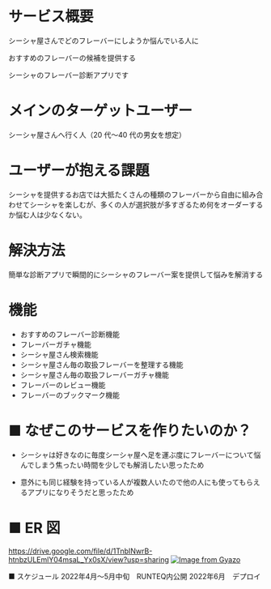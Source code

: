 # サービス概要

シーシャ屋さんでどのフレーバーにしようか悩んでいる人に

おすすめのフレーバーの候補を提供する

シーシャのフレーバー診断アプリです

# メインのターゲットユーザー

シーシャ屋さんへ行く人（20 代〜40 代の男女を想定）

# ユーザーが抱える課題

シーシャを提供するお店では大抵たくさんの種類のフレーバーから自由に組み合わせてシーシャを楽しむが、多くの人が選択肢が多すぎるため何をオーダーするか悩む人は少なくない。

# 解決方法

簡単な診断アプリで瞬間的にシーシャのフレーバー案を提供して悩みを解消する

# 機能

- おすすめのフレーバー診断機能
- フレーバーガチャ機能
- シーシャ屋さん検索機能
- シーシャ屋さん毎の取扱フレーバーを整理する機能
- シーシャ屋さん毎の取扱フレーバーガチャ機能
- フレーバーのレビュー機能
- フレーバーのブックマーク機能

# ■ なぜこのサービスを作りたいのか？

- シーシャは好きなのに毎度シーシャ屋へ足を運ぶ度にフレーバーについて悩んでしまう焦ったい時間を少しでも解消したい思ったため

- 意外にも同じ経験を持っている人が複数人いたので他の人にも使ってもらえるアプリになりそうだと思ったため

# ■ ER 図

https://drive.google.com/file/d/1TnbINwrB-htnbzULEmlY04msaL_Yx0sX/view?usp=sharing
[![Image from Gyazo](https://i.gyazo.com/61151ec827bc08a80a20d30c76b44959.png)](https://gyazo.com/61151ec827bc08a80a20d30c76b44959)

■ スケジュール
2022年4月〜5月中旬　RUNTEQ内公開
2022年6月　デプロイ
